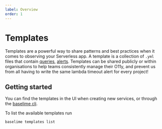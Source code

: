 ```yaml
---
label: Overview
order: 1
---
```


# Templates

Templates are a powerful way to share patterns and best practices when it comes to observing your Serverless app. A template is a collection of `.yml` files that contain [queries](../analysing-data/queries.md), [alerts](../analysing-data/alerts.md). Templates can be shared publicly or within organisations to help teams consistently manage their O11y, and prevent us from all having to write the same lambda timeout alert for every project!

## Getting started

You can find the templates in the UI when creating new services, or through the [baselime cli](../cli/install.md).

To list the available templates run 

```bash
baselime templates list
```

